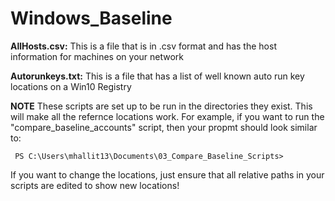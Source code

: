 # Windows_Baseline

   **AllHosts.csv:**    This is a file that is in .csv format and has the host information for machines on your network
  
   **Autorunkeys.txt:** This is a file that has a list of well known auto run key locations on a Win10 Registry
  
**NOTE** 
These scripts are set up to be run in the directories they exist. This will make all the refernce locations work. 
   For example, if you want to run the "compare_baseline_accounts" script, then your propmt should look similar to:
           
     PS C:\Users\mhallit13\Documents\03_Compare_Baseline_Scripts>
           
   If you want to change the locations, just ensure that all relative paths in your scripts are edited to show new locations!
